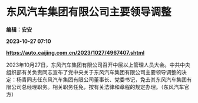 # 东风汽车集团有限公司主要领导调整
**编辑：安安**

**2023-10-27 07:10**

**https://auto.caijing.com.cn/2023/1027/4967407.shtml**

2023年10月27日，东风汽车集团有限公司召开中层以上管理人员大会。中共中央组织部有关负责同志宣布了党中央关于东风汽车集团有限公司主要领导调整的决定：杨青同志任东风汽车集团有限公司董事长、党委书记，免去其东风汽车集团有限公司总经理职务。相关职务任免，按有关法律和章程的规定办理。（东风汽车官方）